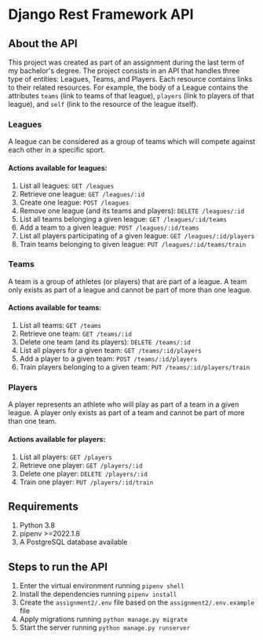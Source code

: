 # Django Rest Framework API

## About the API
This project was created as part of an assignment during the last term of my bachelor's degree. The project consists in an API that handles three type of entities: Leagues, Teams, and Players. Each resource contains links to their related resources. For example, the body of a League contains the attributes `teams` (link to teams of that league), `players` (link to players of that league), and `self` (link to the resource of the league itself). 

### Leagues
A league can be considered as a group of teams which will compete against each other in a specific sport.

#### Actions available for leagues:
1. List all leagues: `GET /leagues`
2. Retrieve one league: `GET /leagues/:id`
3. Create one league: `POST /leagues`
4. Remove one league (and its teams and players): `DELETE /leagues/:id`
5. List all teams belonging a given league: `GET /leagues/:id/teams`
6. Add a team to a given league: `POST /leagues/:id/teams`
7. List all players participating of a given league: `GET /leagues/:id/players`
8. Train teams belonging to given league: `PUT /leagues/:id/teams/train`

### Teams
A team is a group of athletes (or players) that are part of a league. A team only exists as part of a league and cannot be part of more than one league.

#### Actions available for teams:
1. List all teams: `GET /teams`
2. Retrieve one team: `GET /teams/:id`
3. Delete one team (and its players): `DELETE /teams/:id`
4. List all players for a given team: `GET /teams/:id/players`
5. Add a player to a given team: `POST /teams/:id/players`
6. Train players belonging to a given team: `PUT /teams/:id/players/train`

### Players
A player represents an athlete who will play as part of a team in a given league. A player only exists as part of a team and cannot be part of more than one team.

#### Actions available for players:
1. List all players: `GET /players`
2. Retrieve one player: `GET /players/:id`
3. Delete one player: `DELETE /players/:id`
4. Train one player: `PUT /players/:id/train`


## Requirements
1. Python 3.8
2. pipenv >=2022.1.8
3. A PostgreSQL database available


## Steps to run the API
1. Enter the virtual environment running `pipenv shell`
2. Install the dependencies running `pipenv install`
3. Create the `assignment2/.env` file based on the `assignment2/.env.example` file
4. Apply migrations running `python manage.py migrate`
5. Start the server running `python manage.py runserver`
